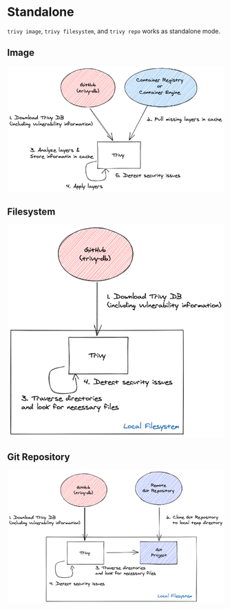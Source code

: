 # Standalone

`trivy image`, `trivy filesystem`, and `trivy repo` works as standalone mode.

## Image

![standalone](../../../imgs/image.png)

## Filesystem

![fs](../../../imgs/fs.png)

## Git Repository

![repo](../../../imgs/repo.png)
